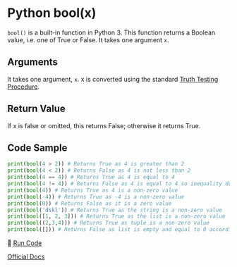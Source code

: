 # Python bool(x)

`bool()` is a built-in function in Python 3. This function returns a Boolean value, i.e. one of True or False. It takes one argument `x`. 

## Arguments

It takes one argument, `x`. x is converted using the standard [Truth Testing Procedure](https://docs.python.org/3/library/stdtypes.html#truth). 

## Return Value

If x is false or omitted, this returns False; otherwise it returns True. 

## Code Sample

```python
print(bool(4 > 2)) # Returns True as 4 is greater than 2
print(bool(4 < 2)) # Returns False as 4 is not less than 2
print(bool(4 == 4)) # Returns True as 4 is equal to 4
print(bool(4 != 4)) # Returns False as 4 is equal to 4 so inequality doesn't holds
print(bool(4)) # Returns True as 4 is a non-zero value
print(bool(-4)) # Returns True as -4 is a non-zero value
print(bool(0)) # Returns False as it is a zero value
print(bool('dskl')) # Returns True as the string is a non-zero value
print(bool([1, 2, 3])) # Returns True as the list is a non-zero value
print(bool((2,3,4))) # Returns True as tuple is a non-zero value
print(bool([])) # Returns False as list is empty and equal to 0 according to truth value testing
```

:rocket: [Run Code](https://repl.it/CVCS/2)

[Official Docs](https://docs.python.org/3/library/functions.html#bool)
